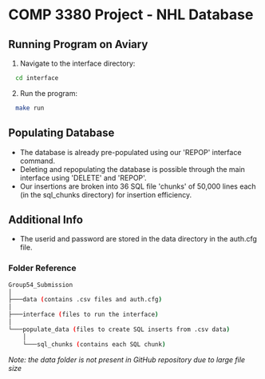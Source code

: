 # COMP 3380 Project - NHL Database

## Running Program on Aviary
1. Navigate to the interface directory:
  ```bash
    cd interface
  ``` 

2. Run the program:
  ```bash
    make run
  ``` 

## Populating Database
- The database is already pre-populated using our 'REPOP' interface command.
- Deleting and repopulating the database is possible through the main interface using 'DELETE' and 'REPOP'.
- Our insertions are broken into 36 SQL file 'chunks' of 50,000 lines each (in the sql_chunks directory) for insertion efficiency.

## Additional Info
- The userid and password are stored in the data directory in the auth.cfg file.


### Folder Reference
```bash
Group54_Submission
│
├───data (contains .csv files and auth.cfg)
│
├───interface (files to run the interface)
│  
└───populate_data (files to create SQL inserts from .csv data)
    │
    └───sql_chunks (contains each SQL chunk)
```
*Note: the data folder is not present in GitHub repository due to large file size*
